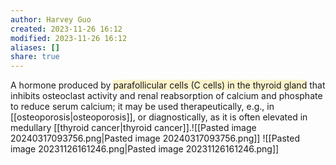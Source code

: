 ```yaml
---
author: Harvey Guo
created: 2023-11-26 16:12
modified: 2023-11-26 16:12
aliases: []
share: true
---
```


A hormone produced by <span style="background:rgba(240, 200, 0, 0.2)">parafollicular cells (C cells) in the thyroid gland</span> that inhibits osteoclast activity and renal reabsorption of calcium and phosphate to reduce serum calcium; it may be used therapeutically, e.g., in [[osteoporosis|osteoporosis]], or diagnostically, as it is often elevated in medullary [[thyroid cancer|thyroid cancer]].![[Pasted image 20240317093756.png|Pasted image 20240317093756.png]]
![[Pasted image 20231126161246.png|Pasted image 20231126161246.png]]